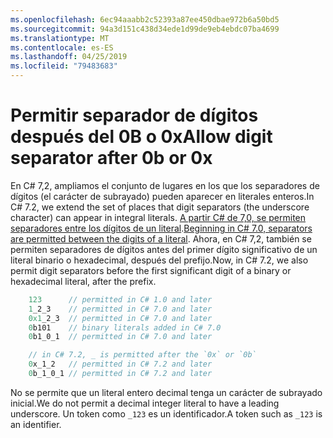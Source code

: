 ```yaml
---
ms.openlocfilehash: 6ec94aaabb2c52393a87ee450dbae972b6a50bd5
ms.sourcegitcommit: 94a3d151c438d34ede1d99de9eb4ebdc07ba4699
ms.translationtype: MT
ms.contentlocale: es-ES
ms.lasthandoff: 04/25/2019
ms.locfileid: "79483683"
---
```

# <a name="allow-digit-separator-after-0b-or-0x"></a><span data-ttu-id="1e7ed-101">Permitir separador de dígitos después del 0B o 0x</span><span class="sxs-lookup"><span data-stu-id="1e7ed-101">Allow digit separator after 0b or 0x</span></span>

<span data-ttu-id="1e7ed-102">En C# 7,2, ampliamos el conjunto de lugares en los que los separadores de dígitos (el carácter de subrayado) pueden aparecer en literales enteros.</span><span class="sxs-lookup"><span data-stu-id="1e7ed-102">In C# 7.2, we extend the set of places that digit separators (the underscore character) can appear in integral literals.</span></span> <span data-ttu-id="1e7ed-103">[A partir C# de 7,0, se permiten separadores entre los dígitos de un literal](../csharp-7.0/digit-separators.md).</span><span class="sxs-lookup"><span data-stu-id="1e7ed-103">[Beginning in C# 7.0, separators are permitted between the digits of a literal](../csharp-7.0/digit-separators.md).</span></span> <span data-ttu-id="1e7ed-104">Ahora, en C# 7,2, también se permiten separadores de dígitos antes del primer dígito significativo de un literal binario o hexadecimal, después del prefijo.</span><span class="sxs-lookup"><span data-stu-id="1e7ed-104">Now, in C# 7.2, we also permit digit separators before the first significant digit of a binary or hexadecimal literal, after the prefix.</span></span>

```csharp
    123      // permitted in C# 1.0 and later
    1_2_3    // permitted in C# 7.0 and later
    0x1_2_3  // permitted in C# 7.0 and later
    0b101    // binary literals added in C# 7.0
    0b1_0_1  // permitted in C# 7.0 and later

    // in C# 7.2, _ is permitted after the `0x` or `0b`
    0x_1_2   // permitted in C# 7.2 and later
    0b_1_0_1 // permitted in C# 7.2 and later
```

<span data-ttu-id="1e7ed-105">No se permite que un literal entero decimal tenga un carácter de subrayado inicial.</span><span class="sxs-lookup"><span data-stu-id="1e7ed-105">We do not permit a decimal integer literal to have a leading underscore.</span></span> <span data-ttu-id="1e7ed-106">Un token como `_123` es un identificador.</span><span class="sxs-lookup"><span data-stu-id="1e7ed-106">A token such as `_123` is an identifier.</span></span>
